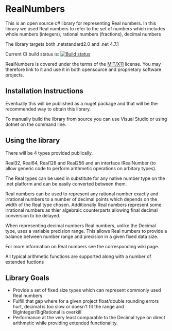# RealNumbers
This is an open source c# library for representing Real numbers.  In this library we used Real numbers to refer to the set of numbers which includes whole numbers (integers), rational numbers (fractions), decimal numbers

The library targets both .netstandard2.0 and .net 4.7.1

Current CI build status is: [![Build status](https://ci.appveyor.com/api/projects/status/ixcmdlx1qaf2qner/branch/master?svg=true)](https://ci.appveyor.com/project/Jones-Adam/realnumbers/branch/master)

RealNumbers is covered under the terms of the [MIT/X11](LICENSE.md) license. You may therefore link to it and use it in both opensource and proprietary software projects.

## Installation Instructions

Eventually this will be published as a nuget package and that will be the recommended way to obtain this library.

To manually build the library from source you can use Visual Studio or using dotnet on the command line.


## Using the library

There will be 4 types provided publically.

Real32, Real64, Real128 and Real256 and an interface IRealNumber (to allow generic code to perform arithmetic operations on arbitary types).

The Real types can be used in substitute for any native number type on the .net platform and can be easily converted between them.

Real numbers can be used to represent any rational number exactly and irrational numbers to a number of decimal points which depends on the width of the Real type chosen.  Additionally Real numbers represent some irrational numbers as thier algebraic counterparts allowing final decimal conversion to be delayed.

When representing decimal numbers Real numbers, unlike the Decimal type, uses a variable precision range.  This allows Real numbers to provide a balance between number range and precision in a given fixed data size.  

For more information on Real numbers see the corresponding wiki page.

All typical arithmetic functions are supported along with a number of extended fuctions

## Library Goals

 - Provide a set of fixed size types which can represent commonly used Real numbers
 - Fulfill that gap where for a given project float/double rounding errors hurt, decimal is too slow or doesn't fit the range and BigInteger/BigRational is overkill
 - Performance at the very least comparable to the Decimal type on direct arithmetic while providing extended functionality.

